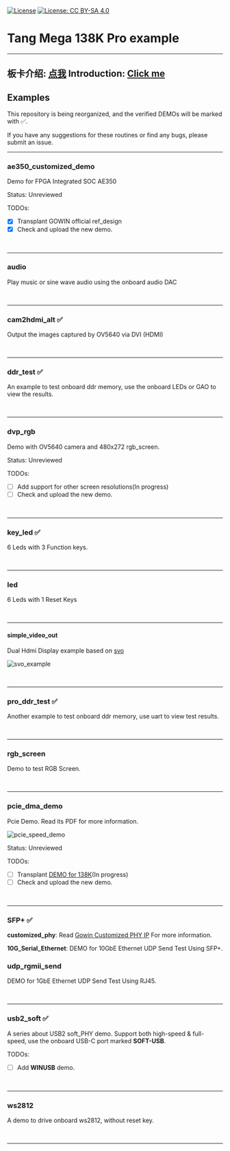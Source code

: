 [![License](https://img.shields.io/badge/License-Apache_2.0-blue.svg)](https://opensource.org/licenses/Apache-2.0)    [![License: CC BY-SA 4.0](https://img.shields.io/badge/License-CC_BY--SA_4.0-lightgrey.svg)](https://creativecommons.org/licenses/by-sa/4.0/)  

# Tang Mega 138K Pro example

---
板卡介绍: [点我](https://wiki.sipeed.com/hardware/zh/tang/tang-mega-138k/mega-138k.html)
Introduction: [Click me](https://wiki.sipeed.com/hardware/en/tang/tang-mega-138k/mega-138k.html)
---

## Examples

This repository is being reorganized, and the verified DEMOs will be marked with ✅.


If you have any suggestions for these routines or find any bugs, please submit an issue.

***

### ae350_customized_demo

Demo for FPGA Integrated SOC AE350

Status: Unreviewed

TODOs:

- [x] Transplant GOWIN official ref_design
- [x] Check and upload the new demo.

<br>

***

### audio

Play music or sine wave audio using the onboard audio DAC

<br>

***

### cam2hdmi_alt ✅

Output the images captured by OV5640 via DVI (HDMI)

<br>

***

### ddr_test ✅

An example to test onboard ddr memory, use the onboard LEDs or GAO to view the results.

<br>

***

### dvp_rgb

Demo with OV5640 camera and 480x272 rgb_screen.

Status: Unreviewed

TODOs:

- [ ] Add support for other screen resolutions(In progress)
- [ ] Check and upload the new demo.

<br>

***

### key_led  ✅

6 Leds with 3 Function keys.

<br>

***

### led

6 Leds with 1 Reset Keys

<br>

***

#### simple_video_out

Dual Hdmi Display example based on [svo](https://github.com/cliffordwolf/SimpleVOut)

![svo_example](./.assets/svo_example.png)

<br>

***

### pro_ddr_test ✅

Another example to test onboard ddr memory, use uart to view test results.

<br>

***

### rgb_screen

Demo to test RGB Screen.

<br>

***

### pcie_dma_demo 

Pcie Demo. Read its PDF for more information.

![pcie_speed_demo](./.assets/pcie_speed_demo.png)

Status: Unreviewed

TODOs:
- [ ] Transplant [DEMO for 138K](https://github.com/sipeed/TangMega-138K-example/tree/main/pcie_dma_demo)(In progress)
- [ ] Check and upload the new demo.

<br>

***

### SFP+ ✅

**customized_phy**: Read [Gowin Customized PHY IP](sfp+/docs/manual/IPUG1024-1.5E_Gowin_Customized_PHY_IP%20User_Guide.pdf) For more information.

**10G_Serial_Ethernet**: DEMO for 10GbE Ethernet UDP Send Test Using SFP+.

### udp_rgmii_send

DEMO for 1GbE Ethernet UDP Send Test Using RJ45.

<br>

***

### usb2_soft ✅

A series about USB2 soft_PHY demo.
Support both high-speed & full-speed, use the onboard USB-C port marked **SOFT-USB**.

TODOs:
- [ ] Add **WINUSB** demo.

<br>

***

### ws2812

A demo to drive onboard ws2812, without reset key.

<br>

***
